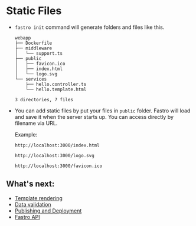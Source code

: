 # Static Files

- `fastro init` command will generate folders and files like this.
    ```
    webapp
    ├── Dockerfile
    ├── middleware
    │   └── support.ts
    ├── public
    │   ├── favicon.ico
    │   ├── index.html
    │   └── logo.svg
    └── services
        ├── hello.controller.ts
        └── hello.template.html

    3 directories, 7 files

    ```
- You can add static files by put your files in `public` folder. Fastro will load and save it when the server starts up. You can access directly by filename via URL.

    Example: 
    ```
    http://localhost:3000/index.html
    ```
    ```
    http://localhost:3000/logo.svg
    ```
    ```
    http://localhost:3000/favicon.ico
    ```


## What's next:
- [Template rendering](rendering.md)
- [Data validation](validation.md)
- [Publishing and Deployment](deployment.md)
- [Fastro API](api.md)